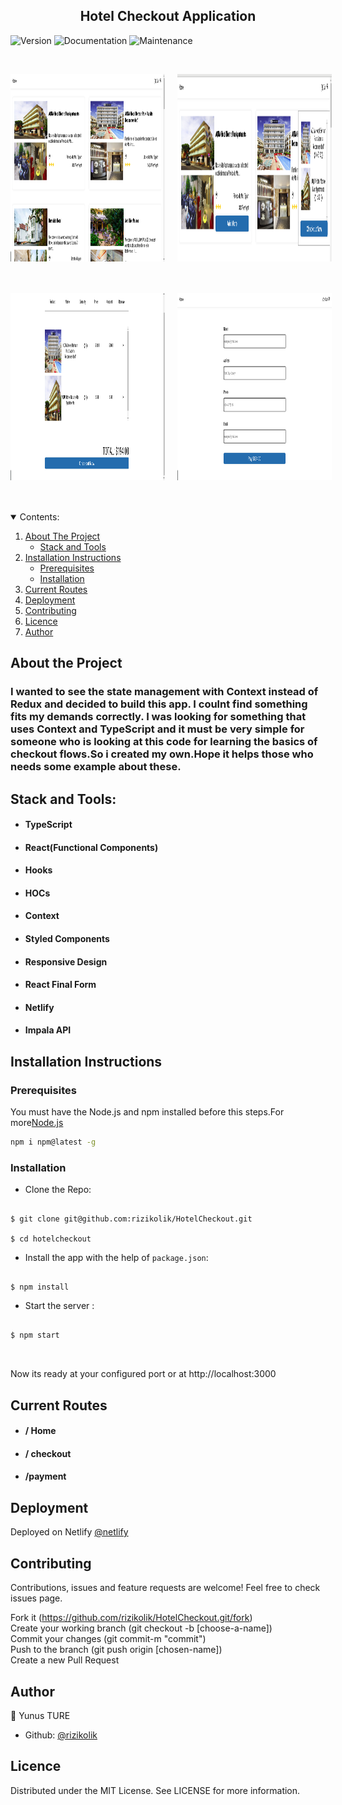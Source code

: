 <h2  align="center">Hotel Checkout Application</h2>
<p>
  <img alt="Version" src="https://img.shields.io/badge/version-1.0.0-blue.svg?cacheSeconds=2592000" />
 <img alt="Documentation" src="https://img.shields.io/badge/documentation-yes-brightgreen.svg" />
 <img alt="Maintenance" src="https://img.shields.io/badge/Maintained%3F-yes-green.svg" />

</p>

<br>
<p style="display:flex;flex-direction:row;margin-bottom:50px">
<img alt="main" src="./assets/1.png"  width="49%" height="300px" style="margin-right:20px"/>
<img alt="main" src="./assets/2.png" width="49%" height="300px" style="margin-right:20px"/>
</p>
<p style="display:flex;flex-direction:row;margin-bottom:50px">
<img alt="main" src="./assets/3.png"  width="49%"height="300px" style="margin-right:20px"/>
<img alt="main" src="./assets/4.png" width="49%" height="300px"/>
</p>

<details open="open">
  <summary>Contents:</summary>
  <ol>
    <li>
      <a href="#about-the-project">About The Project</a>
      <ul>
       <li><a href="#stack-and-tools">Stack and Tools</a></li>
      </ul>
    </li>
    <li>
      <a href="#installation-instructions">Installation Instructions</a>
      <ul>
        <li><a href="#prerequisites">Prerequisites</a></li>
        <li><a href="#installation">Installation</a></li>
      </ul>
    </li>
    <li><a href="#current-routes">Current Routes</a></li>
      <li><a href="#deployment">Deployment</a></li>
    <li><a href="#contributing">Contributing</a></li>
    <li><a href="#licence">Licence</a></li>
    <li><a href="#author">Author</a></li>
  </ol>
</details>

## About the Project

### I wanted to see the state management with Context instead of Redux and decided to build this app. I coulnt find something fits my demands correctly. I was looking for something that uses Context and TypeScript and it must be very simple for someone who is looking at this code for learning the basics of checkout flows.So i created my own.Hope it helps those who needs some example about these.

## Stack and Tools:

- #### TypeScript
- #### React(Functional Components)
- #### Hooks
- #### HOCs
- #### Context
- #### Styled Components
- #### Responsive Design
- #### React Final Form
- #### Netlify
- #### Impala API

## Installation Instructions

### Prerequisites

You must have the Node.js and npm installed before this steps.For more[Node.js](https://nodejs.org/en/download/)

```sh
npm i npm@latest -g
```

### Installation

- Clone the Repo:

```

$ git clone git@github.com:rizikolik/HotelCheckout.git

$ cd hotelcheckout

```

- Install the app with the help of `package.json`:

```

$ npm install

```

- Start the server :

```

$ npm start



```

Now its ready at your configured port or at http://localhost:3000

## Current Routes

- #### / Home

- #### / checkout

- #### /payment

## Deployment

Deployed on Netlify [@netlify](https://hotelcheckout.netlify.app/)

## Contributing

Contributions, issues and feature requests are welcome!
Feel free to check issues page.

Fork it (https://github.com/rizikolik/HotelCheckout.git/fork) <br>
Create your working branch (git checkout -b [choose-a-name]) <br>
Commit your changes (git commit-m "commit") <br>
Push to the branch (git push origin [chosen-name]) <br>
Create a new Pull Request

## Author

👤 Yunus TURE

- Github: [@rizikolik](https://github.com/rizikolik)

## Licence

Distributed under the MIT License. See LICENSE for more information.

